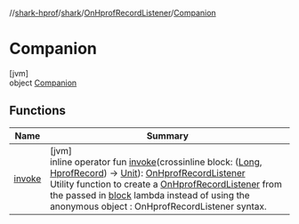 //[shark-hprof](../../../../index.md)/[shark](../../index.md)/[OnHprofRecordListener](../index.md)/[Companion](index.md)

# Companion

[jvm]\
object [Companion](index.md)

## Functions

| Name | Summary |
|---|---|
| [invoke](invoke.md) | [jvm]<br>inline operator fun [invoke](invoke.md)(crossinline block: ([Long](https://kotlinlang.org/api/latest/jvm/stdlib/kotlin/-long/index.html), [HprofRecord](../../-hprof-record/index.md)) -&gt; [Unit](https://kotlinlang.org/api/latest/jvm/stdlib/kotlin/-unit/index.html)): [OnHprofRecordListener](../index.md)<br>Utility function to create a [OnHprofRecordListener](../index.md) from the passed in [block](invoke.md) lambda instead of using the anonymous object : OnHprofRecordListener syntax. |
